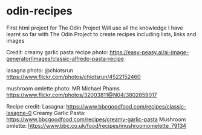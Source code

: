 # odin-recipes
First html project for The Odin Project
Will use all the knowledge I have learnt so far with The Odin Project to create recipes including lists, links and images

Credit: creamy garlic pasta recipe photo: https://easy-peasy.ai/ai-image-generator/images/classic-alfredo-pasta-recipe

lasagna photo: @chiotsrun https://www.flickr.com/photos/chiotsrun/4522152460

mushroom omlette photo: MR Michael Phams https://www.flickr.com/photos/32003811@N04/3802859017

Recipe credit:
Lasagna: https://www.bbcgoodfood.com/recipes/classic-lasagne-0
Creamy Garlic Pasta: https://www.bbcgoodfood.com/recipes/creamy-garlic-pasta
Mushroom omlette: https://www.bbc.co.uk/food/recipes/mushroomomelette_79134
